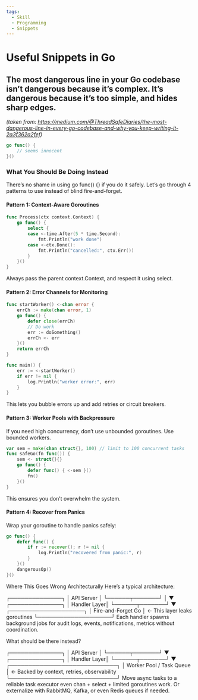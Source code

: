 ```yaml
---
tags:
  - Skill
  - Programming
  - Snippets
---
```


# Useful Snippets in Go

## The most dangerous line in your Go codebase isn’t dangerous because it’s complex. It’s dangerous because it’s too simple, and hides sharp edges.

_(taken from: https://medium.com/@ThreadSafeDiaries/the-most-dangerous-line-in-every-go-codebase-and-why-you-keep-writing-it-2a3f362a2fef)_

```go
go func() {
    // seems innocent
}()
```

### What You Should Be Doing Instead

There’s no shame in using go func() {} if you do it safely.
Let’s go through 4 patterns to use instead of blind fire-and-forget.

#### Pattern 1: Context-Aware Goroutines

```go
func Process(ctx context.Context) {
    go func() {
        select {
        case <-time.After(5 * time.Second):
            fmt.Println("work done")
        case <-ctx.Done():
            fmt.Println("cancelled:", ctx.Err())
        }
    }()
}
```

Always pass the parent context.Context, and respect it using select.

#### Pattern 2: Error Channels for Monitoring

```go
func startWorker() <-chan error {
    errCh := make(chan error, 1)
    go func() {
        defer close(errCh)
        // Do work
        err := doSomething()
        errCh <- err
    }()
    return errCh
}

func main() {
    err := <-startWorker()
    if err != nil {
        log.Println("worker error:", err)
    }
}
```

This lets you bubble errors up and add retries or circuit breakers.

#### Pattern 3: Worker Pools with Backpressure

If you need high concurrency, don’t use unbounded goroutines. Use bounded workers.

```go
var sem = make(chan struct{}, 100) // limit to 100 concurrent tasks
func safeGo(fn func()) {
    sem <- struct{}{}
    go func() {
        defer func() { <-sem }()
        fn()
    }()
}
```

This ensures you don’t overwhelm the system.

#### Pattern 4: Recover from Panics

Wrap your goroutine to handle panics safely:

```go
go func() {
    defer func() {
        if r := recover(); r != nil {
            log.Println("recovered from panic:", r)
        }
    }()
    dangerousOp()
}()
```

Where This Goes Wrong Architecturally
Here’s a typical architecture:

┌──────────────┐
│ API Server │
└──────┬───────┘
│
▼
┌──────────────┐
│ Handler Layer│
└──────┬───────┘
▼
┌────────────────────┐
│ Fire-and-Forget Go │ ← This layer leaks goroutines
└────────────────────┘
Each handler spawns background jobs for audit logs, events, notifications, metrics without coordination.

What should be there instead?

┌──────────────┐
│ API Server │
└──────┬───────┘
▼
┌──────────────┐
│ Handler Layer│
└──────┬───────┘
▼
┌─────────────────────────────┐
│ Worker Pool / Task Queue │ ← Backed by context, retries, observability
└─────────────────────────────┘
Move async tasks to a reliable task executor even chan + select + limited goroutines work. Or externalize with RabbitMQ, Kafka, or even Redis queues if needed.
